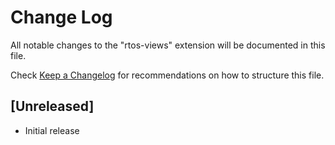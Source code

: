 # Change Log

All notable changes to the "rtos-views" extension will be documented in this file.

Check [Keep a Changelog](http://keepachangelog.com/) for recommendations on how to structure this file.

## [Unreleased]

- Initial release